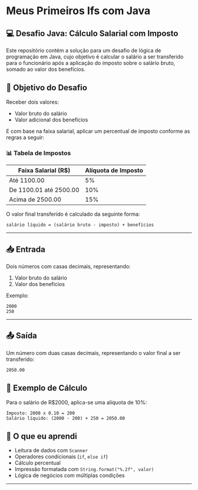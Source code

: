 # Meus Primeiros Ifs com Java

## 💻 Desafio Java: Cálculo Salarial com Imposto

Este repositório contém a solução para um desafio de lógica de programação em Java, cujo objetivo é calcular o salário a ser transferido para o funcionário após a aplicação do imposto sobre o salário bruto, somado ao valor dos benefícios.

## 🧠 Objetivo do Desafio

Receber dois valores:
- Valor bruto do salário
- Valor adicional dos benefícios

E com base na faixa salarial, aplicar um percentual de imposto conforme as regras a seguir:

### 📊 Tabela de Impostos

| Faixa Salarial (R$)        | Alíquota de Imposto |
|----------------------------|---------------------|
| Até 1100.00                | 5%                  |
| De 1100.01 até 2500.00     | 10%                 |
| Acima de 2500.00           | 15%                 |

O valor final transferido é calculado da seguinte forma:

```
salário líquido = (salário bruto - imposto) + benefícios 
```

---

## 📥 Entrada

Dois números com casas decimais, representando:

1. Valor bruto do salário
2. Valor dos benefícios

Exemplo:

```
2000
250
```
---

## 📤 Saída

Um número com duas casas decimais, representando o valor final a ser transferido:

```
2050.00
```

## 🧾 Exemplo de Cálculo

Para o salário de R$2000, aplica-se uma alíquota de 10%:

```
Imposto: 2000 x 0.10 = 200
Salário líquido: (2000 - 200) + 250 = 2050.00
```

## 📌 O que eu aprendi

- Leitura de dados com `Scanner`
- Operadores condicionais (`if`, `else if`)
- Cálculo percentual
- Impressão formatada com `String.format("%.2f", valor)`
- Lógica de negócios com múltiplas condições

---